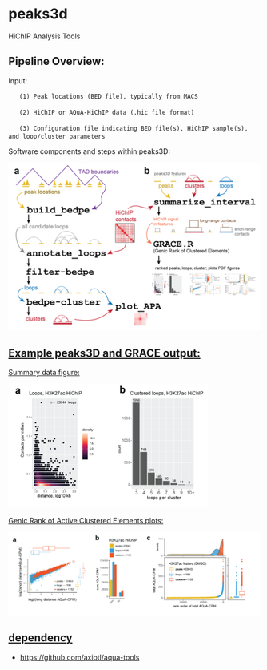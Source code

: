 # peaks3d
HiChIP Analysis Tools

## Pipeline Overview:
Input: 

       (1) Peak locations (BED file), typically from MACS

       (2) HiChIP or AQuA-HiChIP data (.hic file format)
       
       (3) Configuration file indicating BED file(s), HiChIP sample(s), and loop/cluster parameters
       
Software components and steps within peaks3D:
<a href="https://github.com/GryderLab/peaks3d/blob/main/examples/peaks3D_GRACE_overview.png"> 
<p align="left"> <img width="700" src="examples/peaks3D_GRACE_overview.png"></p>


## Example peaks3D and GRACE output:
Summary data figure:
<p align="left"> <img width="400" src="examples/peaks3D_GRACE_summary.png"></p>
Genic Rank of Active Clustered Elements plots:
<p align="left"> <img width="700" src="examples/peaks3D_GRACE_rank_plots.png"></p>

## dependency 
- https://github.com/axiotl/aqua-tools
